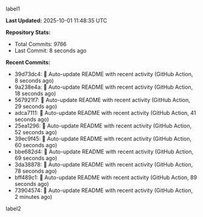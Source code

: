 
label1 
<!-- ACTIVITY_START -->
**Last Updated:** 2025-10-01 11:48:35 UTC

**Repository Stats:**
- Total Commits: 9766
- Last Commit: 8 seconds ago

**Recent Commits:**
- 39d73dc4: 🤖 Auto-update README with recent activity (GitHub Action, 8 seconds ago)
- 9a238e4a: 🤖 Auto-update README with recent activity (GitHub Action, 18 seconds ago)
- 567921f7: 🤖 Auto-update README with recent activity (GitHub Action, 29 seconds ago)
- adca7111: 🤖 Auto-update README with recent activity (GitHub Action, 41 seconds ago)
- 25ea1296: 🤖 Auto-update README with recent activity (GitHub Action, 52 seconds ago)
- 39ec9f45: 🤖 Auto-update README with recent activity (GitHub Action, 60 seconds ago)
- bbe682d4: 🤖 Auto-update README with recent activity (GitHub Action, 69 seconds ago)
- 3da38878: 🤖 Auto-update README with recent activity (GitHub Action, 78 seconds ago)
- bff489c1: 🤖 Auto-update README with recent activity (GitHub Action, 89 seconds ago)
- 73904574: 🤖 Auto-update README with recent activity (GitHub Action, 2 minutes ago)
<!-- ACTIVITY_END -->

label2
